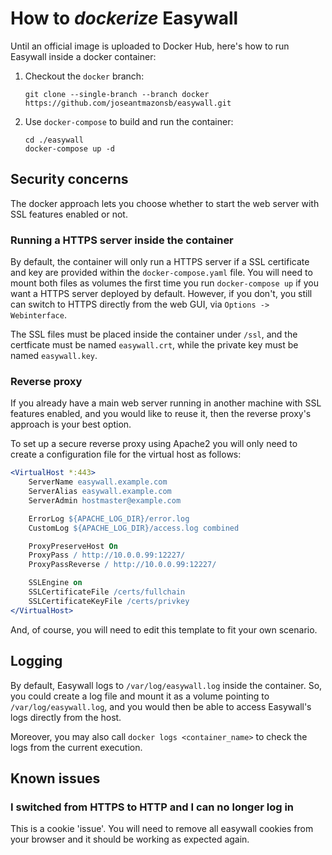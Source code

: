 # How to *dockerize* Easywall

Until an official image is uploaded to Docker Hub, here's how to run Easywall inside a docker container:

1. Checkout the `docker` branch:
    ```
    git clone --single-branch --branch docker https://github.com/joseantmazonsb/easywall.git
    ```
3. Use `docker-compose` to build and run the container:
    ```
	cd ./easywall
    docker-compose up -d
    ```

## Security concerns

The docker approach lets you choose whether to start the web server with SSL features enabled or not.

### Running a HTTPS server inside the container

By default, the container will only run a HTTPS server if a SSL certificate and key are provided within the `docker-compose.yaml` file. You will need to mount both files as volumes the first time you run `docker-compose up` if you want a HTTPS server deployed by default. However, if you don't, you still can switch to HTTPS directly from the web GUI, via `Options -> Webinterface`.

The SSL files must be placed inside the container under `/ssl`, and the certficate must be named `easywall.crt`, while the private key must be named `easywall.key`.

### Reverse proxy

If you already have a main web server running in another machine with SSL features enabled, and you would like to reuse it, then the reverse proxy's approach is your best option.

To set up a secure reverse proxy using Apache2 you will only need to create a configuration file for the virtual host as follows:

```apache
<VirtualHost *:443>
	ServerName easywall.example.com
	ServerAlias easywall.example.com
	ServerAdmin hostmaster@example.com

	ErrorLog ${APACHE_LOG_DIR}/error.log
	CustomLog ${APACHE_LOG_DIR}/access.log combined

	ProxyPreserveHost On
	ProxyPass / http://10.0.0.99:12227/
	ProxyPassReverse / http://10.0.0.99:12227/

	SSLEngine on
	SSLCertificateFile /certs/fullchain
	SSLCertificateKeyFile /certs/privkey
</VirtualHost>
```

And, of course, you will need to edit this template to fit your own scenario.

## Logging

By default, Easywall logs to `/var/log/easywall.log` inside the container. So, you could create a log file and mount it as a volume pointing to `/var/log/easywall.log`, and you would then be able to access Easywall's logs directly from the host.

Moreover, you may also call `docker logs <container_name>` to check the logs from the current execution.

## Known issues

### I switched from HTTPS to HTTP and I can no longer log in

This is a cookie 'issue'. You will need to remove all easywall cookies from your browser and it should be working as expected again.